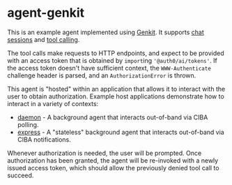 # agent-genkit

This is an example agent implemented using [Genkit](https://firebase.google.com/docs/genkit).
It supports [chat sessions](https://firebase.google.com/docs/genkit/chat) and
[tool calling](https://firebase.google.com/docs/genkit/tool-calling).

The tool calls make requests to HTTP endpoints, and expect to be provided with
an access token that is obtained by `import`ing `'@auth0/ai/tokens'`.  If the
access token doesn't have sufficient context, the `WWW-Authenticate` challenge
header is parsed, and an `AuthorizationError` is thrown.

This agent is "hosted" within an application that allows it to interact with the
user to obtain authorization.   Example host applications demonstrate how to
interact in a variety of contexts:

  - [daemon](../daemon) - A background agent that interacts out-of-band via CIBA
    polling.
  - [express](../../examples/daemon) - A "stateless" background agent that
    interacts out-of-band via CIBA notifications.

Whenever authorization is needed, the user will be prompted.  Once authorization
has been granted, the agent will be re-invoked with a newly issued access token,
which should allow the previously denied tool call to succeed.
